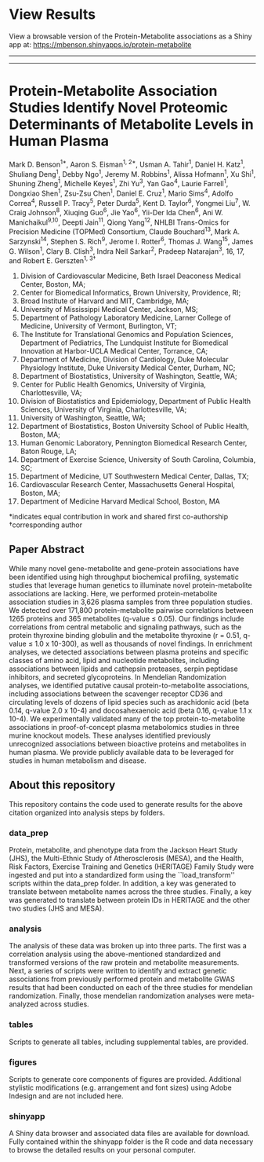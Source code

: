 # View Results
View a browsable version of the Protein-Metabolite associations as a Shiny app at: https://mbenson.shinyapps.io/protein-metabolite

---
---

# Protein-Metabolite Association Studies Identify Novel Proteomic Determinants of Metabolite Levels in Human Plasma

Mark D. Benson<sup>1*</sup>, Aaron S. Eisman<sup>1, 2*</sup>, Usman A. Tahir<sup>1</sup>, Daniel H. Katz<sup>1</sup>, Shuliang Deng<sup>1</sup>, Debby Ngo<sup>1</sup>, Jeremy M. Robbins<sup>1</sup>, Alissa Hofmann<sup>1</sup>, Xu Shi<sup>1</sup>, Shuning Zheng<sup>1</sup>, Michelle Keyes<sup>1</sup>, Zhi Yu<sup>3</sup>, Yan Gao<sup>4</sup>, Laurie Farrell<sup>1</sup>, Dongxiao Shen<sup>1</sup>, Zsu-Zsu Chen<sup>1</sup>, Daniel E. Cruz<sup>1</sup>, Mario Sims<sup>4</sup>, Adolfo Correa<sup>4</sup>, Russell P. Tracy<sup>5</sup>, Peter Durda<sup>5</sup>, Kent D. Taylor<sup>6</sup>, Yongmei Liu<sup>7</sup>, W. Craig Johnson<sup>8</sup>, Xiuqing Guo<sup>6</sup>, Jie Yao<sup>6</sup>, Yii-Der Ida Chen<sup>6</sup>, Ani W. Manichaikul<sup>9,10</sup>, Deepti Jain<sup>11</sup>, Qiong Yang<sup>12</sup>, NHLBI Trans-Omics for Precision Medicine (TOPMed) Consortium, Claude Bouchard<sup>13</sup>, Mark A. Sarzynski<sup>14</sup>, Stephen S. Rich<sup>9</sup>, Jerome I. Rotter<sup>6</sup>, Thomas J. Wang<sup>15</sup>, James G. Wilson<sup>1</sup>, Clary B. Clish<sup>3</sup>, Indra Neil Sarkar<sup>2</sup>, Pradeep Natarajan<sup>3</sup>, 16, 17</sup>, and Robert E. Gerszten<sup>1, 3†</sup>

1.	Division of Cardiovascular Medicine, Beth Israel Deaconess Medical Center, Boston, MA; 
2.	Center for Biomedical Informatics, Brown University, Providence, RI; 
3.	Broad Institute of Harvard and MIT, Cambridge, MA; 
4.	University of Mississippi Medical Center, Jackson, MS; 
5.	Department of Pathology Laboratory Medicine, Larner College of Medicine, University of Vermont, Burlington, VT; 
6.	The Institute for Translational Genomics and Population Sciences, Department of Pediatrics, The Lundquist Institute for Biomedical Innovation at Harbor-UCLA Medical Center, Torrance, CA; 
7.	Department of Medicine, Division of Cardiology, Duke Molecular Physiology Institute, Duke University Medical Center, Durham, NC; 
8.	Department of Biostatistics, University of Washington, Seattle, WA; 
9.	Center for Public Health Genomics, University of Virginia, Charlottesville, VA; 
10.	Division of Biostatistics and Epidemiology, Department of Public Health Sciences, University of Virginia, Charlottesville, VA; 
11.	University of Washington, Seattle, WA; 
12.	Department of Biostatistics, Boston University School of Public Health, Boston, MA;
13.	Human Genomic Laboratory, Pennington Biomedical Research Center, Baton Rouge, LA; 
14.	Department of Exercise Science, University of South Carolina, Columbia, SC; 
15.	Department of Medicine, UT Southwestern Medical Center, Dallas, TX; 
16.	Cardiovascular Research Center, Massachusetts General Hospital, Boston, MA; 
17.	Department of Medicine Harvard Medical School, Boston, MA

*indicates equal contribution in work and shared first co-authorship
†corresponding author

## Paper Abstract
While many novel gene-metabolite and gene-protein associations have been identified using high throughput biochemical profiling, systematic studies that leverage human genetics to illuminate novel protein-metabolite associations are lacking.  Here, we performed protein-metabolite association studies in 3,626 plasma samples from three population studies.  We detected over 171,800 protein-metabolite pairwise correlations between 1265 proteins and 365 metabolites (q-value ≤ 0.05).  Our findings include correlations from central metabolic and signaling pathways, such as the protein thyroxine binding globulin and the metabolite thyroxine (r = 0.51, q-value ≤ 1.0 x 10-300), as well as thousands of novel findings.  In enrichment analyses, we detected associations between plasma proteins and specific classes of amino acid, lipid and nucleotide metabolites, including associations between lipids and cathepsin proteases, serpin peptidase inhibitors, and secreted glycoproteins.  In Mendelian Randomization analyses, we identified putative causal protein-to-metabolite associations, including associations between the scavenger receptor CD36 and circulating levels of dozens of lipid species such as arachidonic acid (beta 0.14, q-value 2.0 x 10-4) and docosahexaenoic acid (beta 0.16, q-value 1.1 x 10-4).  We experimentally validated many of the top protein-to-metabolite associations in proof-of-concept plasma metabolomics studies in three murine knockout models.  These analyses identified previously unrecognized associations between bioactive proteins and metabolites in human plasma.  We provide publicly available data to be leveraged for studies in human metabolism and disease.

## About this repository
This repository contains the code used to generate results for the above citation organized into analysis steps by folders.

### data_prep
Protein, metabolite, and phenotype data from the Jackson Heart Study (JHS), the Multi-Ethnic Study of Atherosclerosis (MESA), and the Health, Risk Factors, Exercise Training and Genetics (HERITAGE) Family Study were ingested and put into a standardized form using the ``load_transform'' scripts within the data_prep folder. In addition, a key was generated to translate between metabolite names across the three studies. Finally, a key was generated to translate between protein IDs in HERITAGE and the other two studies (JHS and MESA).

### analysis
The analysis of these data was broken up into three parts. The first was a correlation analysis using the above-mentioned standardized and transformed versions of the raw protein and metabolite measurements. Next, a series of scripts were written to identify and extract genetic associations from previously performed protein and metabolite GWAS results that had been conducted on each of the three studies for mendelian randomization. Finally, those mendelian randomization analyses were meta-analyzed across studies.

### tables
Scripts to generate all tables, including supplemental tables, are provided.

### figures
Scripts to generate core components of figures are provided. Additional stylistic modifications (e.g. arrangement and font sizes) using Adobe Indesign and are not included here.

### shinyapp
A Shiny data browser and associated data files are available for download. Fully contained within the shinyapp folder is the R code and data necessary to browse the detailed results on your personal computer.
